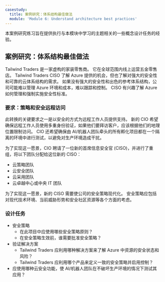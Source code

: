 ```yaml
---
casestudy:
  title: 案例研究：体系结构最佳做法
  module: 'Module 6: Understand architecture best practices'
---
```


本案例研究练习旨在提供执行与本模块中学习的主题相关的一些概念设计任务的经验。

## 案例研究：体系结构最佳做法

Tailwind Traders 是一家虚构的家装零售商。 它在全球范围内线上运营五金零售店。 Tailwind Traders CISO 了解 Azure 提供的机会，但也了解对强大的安全性和可靠的云体系结构的需求。 如果没有强大的安全性和出色的参考体系结构，公司可能难以管理 Azure 环境和成本，难以跟踪和控制。 CISO 有兴趣了解 Azure 如何管理和强制实施安全性标准。

### 要求：策略和安全远程访问

此转换的关键要求之一是以安全的方式为远程工作人员提供支持。 新的 CIO 希望确保远程工作人员使用多重身份验证，如果他们要拜访客户，应该根据他们的地理位置限制访问。 CIO 还希望确保由 AI/机器人团队牵头的所有孵化项目都在一个隔离的环境中进行测试，以避免对生产环境造成干扰。

为了实现这一愿景，CIO 聘请了一位新的首席信息安全官 (CISO)，并进行了重组，将以下团队分配给这位新的 CISO：

-   云策略团队
-   云安全团队
-   云采用团队
-   云卓越中心或中央 IT 团队

为了实现这一愿景，新的 CISO 需要使公司的安全策略现代化。 安全策略应包括对现代技术环境、当前威胁形势和安全社区资源等各个方面的考虑。

### 设计任务

* 安全策略
   -   在此项目中应使用哪些安全策略原则？
   -   在安全策略生效前，谁需要批准安全策略？
* 验证解决方案
   -   Tailwind Traders 应利用哪种解决方案来了解 Azure 中资源的安全状态和风险？
   -   Tailwind Traders 应利用哪个产品来定义一致的安全策略并启用控制？
* 应使用哪种云安全功能，使 AI/机器人团队在不破坏生产环境的情况下测试其应用？
